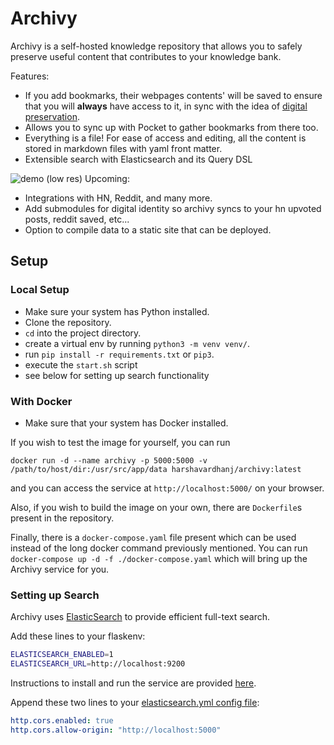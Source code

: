 # Archivy

Archivy is a self-hosted knowledge repository that allows you to safely preserve useful content that contributes to your knowledge bank.

Features:


- If you add bookmarks, their webpages contents' will be saved to ensure that you will **always** have access to it, in sync with the idea of [digital preservation](https://jeffhuang.com/designed_to_last/).
- Allows you to sync up with Pocket to gather bookmarks from there too.
- Everything is a file! For ease of access and editing, all the content is stored in markdown files with yaml front matter.
- Extensible search with Elasticsearch and its Query DSL


![demo (low res)](https://github.com/Uzay-G/archivy/raw/master/archivy.gif)
Upcoming:

- Integrations with HN, Reddit, and many more.
- Add submodules for digital identity so archivy syncs to your hn upvoted posts, reddit saved, etc...
- Option to compile data to a static site that can be deployed.

## Setup

### Local Setup

- Make sure your system has Python installed.
- Clone the repository.
- `cd` into the project directory.
- create a virtual env by running `python3 -m venv venv/`.
- run `pip install -r requirements.txt` or `pip3`.
- execute the `start.sh` script
- see below for setting up search functionality


### With Docker

- Make sure that your system has Docker installed.

If you wish to test the image for yourself, you can run

```
docker run -d --name archivy -p 5000:5000 -v /path/to/host/dir:/usr/src/app/data harshavardhanj/archivy:latest
```
and you can access the service at `http://localhost:5000/` on your browser. 

Also, if you wish to build the image on your own, there are `Dockerfile`s present in the repository.

Finally, there is a `docker-compose.yaml` file present which can be used instead of the long docker command previously mentioned.
You can run `docker-compose up -d -f ./docker-compose.yaml` which will bring up the Archivy service for you.

### Setting up Search

Archivy uses [ElasticSearch](https://www.elastic.co) to provide efficient full-text search.

Add these lines to your flaskenv:

```bash
ELASTICSEARCH_ENABLED=1
ELASTICSEARCH_URL=http://localhost:9200
```

Instructions to install and run the service are provided [here](https://www.elastic.co/guide/en/elasticsearch/reference/current/install-elasticsearch.html).


Append these two lines to your [elasticsearch.yml config file](https://www.elastic.co/guide/en/elasticsearch/reference/current/settings.html):

```yaml
http.cors.enabled: true
http.cors.allow-origin: "http://localhost:5000"
```
